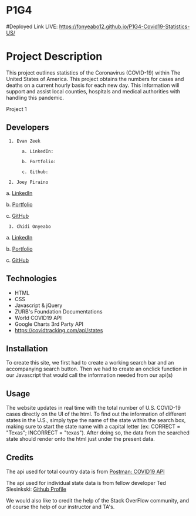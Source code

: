 <!-- @format -->

# P1G4

#Deployed Link
LIVE: https://fonyeabo12.github.io/P1G4-Covid19-Statistics-US/

# Project Description

This project outlines statistics of the Coronavirus (COVID-19) within The United States of America. This project obtains the numbers for cases and deaths on a current hourly basis for each new day.
This information will support and assist local counties, hospitals and medical authorities with handling this pandemic.

Project 1

## Developers

     1. Evan Zeek

          a. LinkedIn:

          b. Portfolio:

          c. Github:

     2. Joey Piraino

a. [LinkedIn](http://www.linkedin.com/in/joey-piraino)

b. [Portfolio](https://joeypiraino.github.io/portfolio)

c. [GitHub](https://github.com/joeypiraino)

     3. Chidi Onyeabo

a. [LinkedIn](http://linkedin.com/in/franklin-onyeabo-b168631a1)

b. [Portfolio](http://fonyeabo12.github.io/)

c. [GitHub](http://github.com/fonyeabo12)

## Technologies

- HTML
- CSS
- Javascript & jQuery
- ZURB's Foundation Documentations
- World COVID19 API
- Google Charts 3rd Party API
- https://covidtracking.com/api/states

## Installation

To create this site, we first had to create a working search bar and an accompanying search button.
Then we had to create an onclick function in our Javascript that would call the information needed from our api(s)

## Usage

The website updates in real time with the total number of U.S. COVID-19 cases directly on the UI of the html.
To find out the information of different states in the U.S., simply type the name of the state within the search box, making sure to start the state name with a capital letter (ex: CORRECT = "Texas"; INCORRECT = "texas").
After doing so, the data from the searched state should render onto the html just under the present data.

## Credits

The api used for total country data is from [Postman: COVID19 API](https://api.covid19api.com/)

The api used for individual state data is from fellow developer Ted Slesinkski:
[Github Profile](https://github.com/energee)

We would also like to credit the help of the Stack OverFlow community, and of course the help of our instructor and TA's.
